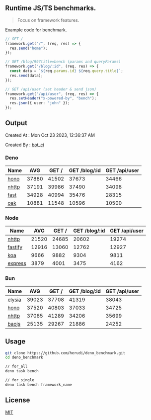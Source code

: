 ## Runtime JS/TS benchmarks.

> Focus on framework features.

Example code for benchmark.
```ts
// GET /
framework.get("/", (req, res) => {
  res.send("home");
});

// GET /blog/99?title=bench (params and queryParams)
framework.get("/blog/:id", (req, res) => {
  const data = `${req.params.id} ${req.query.title}`;
  res.send(data);
});

// GET /api/user (set header & send json)
framework.get("/api/user", (req, res) => {
  res.setHeader("x-powered-by", "bench");
  res.json({ user: "john" });
});
```

## Output
Created At : Mon Oct 23 2023, 12:36:37 AM

Created By : [bot_ci](https://github.com/herudi/deno_benchmarks/commits?author=github-actions%5Bbot%5D)


### Deno
|Name|AVG|GET /|GET /blog/:id|GET /api/user|
|----|----|----|----|----|
|[hono](https://github.com/honojs/hono)|37880|41502|37673|34466|
|[nhttp](https://github.com/nhttp/nhttp)|37191|39986|37490|34098|
|[fast](https://github.com/danteissaias/fast)|34928|40994|35476|28315|
|[oak](https://github.com/oakserver/oak)|10881|11548|10596|10500|
  


### Node
|Name|AVG|GET /|GET /blog/:id|GET /api/user|
|----|----|----|----|----|
|[nhttp](https://github.com/nhttp/nhttp)|21520|24685|20602|19274|
|[fastify](https://github.com/fastify/fastify)|12916|13060|12762|12927|
|[koa](https://github.com/koajs/koa)|9666|9882|9304|9811|
|[express](https://github.com/expressjs/express)|3879|4001|3475|4162|
  


### Bun
|Name|AVG|GET /|GET /blog/:id|GET /api/user|
|----|----|----|----|----|
|[elysia](https://github.com/elysiajs/elysia)|39023|37708|41319|38043|
|[hono](https://github.com/honojs/hono)|37520|40803|37033|34725|
|[nhttp](https://github.com/nhttp/nhttp)|37065|41289|34206|35699|
|[baojs](https://github.com/mattreid1/baojs)|25135|29267|21886|24252|
  



## Usage

```bash
git clone https://github.com/herudi/deno_benchmark.git
cd deno_benchmark

// for_all
deno task bench

// for_single
deno task bench framework_name
```

## License

[MIT](LICENSE)

